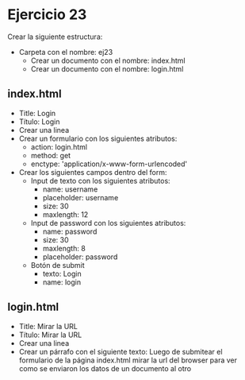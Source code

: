 # Ejercicio 23

Crear la siguiente estructura:
* Carpeta con el nombre: ej23
  * Crear un documento con el nombre: index.html
  * Crear un documento con el nombre: login.html

## index.html
* Title:
Login
* Título:
Login
* Crear una linea
* Crear un formulario con los siguientes atributos:
  * action: login.html
  * method: get
  * enctype: 'application/x-www-form-urlencoded'
* Crear los siguientes campos dentro del form:
  * Input de texto con los siguientes atributos:
    * name: username
    * placeholder: username
    * size: 30
    * maxlength: 12
  * Input de password con los siguientes atributos:
    * name: password
    * size: 30
    * maxlength: 8
    * placeholder: password
  * Botón de submit
    * texto: Login
    * name: login

## login.html
* Title:
Mirar la URL
* Título:
Mirar la URL
* Crear una linea
* Crear un párrafo con el siguiente texto: Luego de submitear el formulario de la página index.html mirar la url del browser para ver como se enviaron los datos de un documento al otro
